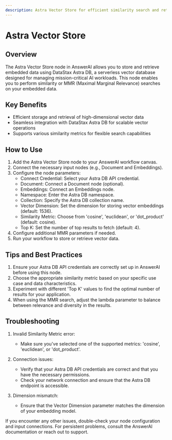 ```yaml
---
description: Astra Vector Store for efficient similarity search and retrieval
---
```


# Astra Vector Store

## Overview

The Astra Vector Store node in AnswerAI allows you to store and retrieve embedded data using DataStax Astra DB, a serverless vector database designed for managing mission-critical AI workloads. This node enables you to perform similarity or MMR (Maximal Marginal Relevance) searches on your embedded data.

## Key Benefits

- Efficient storage and retrieval of high-dimensional vector data
- Seamless integration with DataStax Astra DB for scalable vector operations
- Supports various similarity metrics for flexible search capabilities

## How to Use

1. Add the Astra Vector Store node to your AnswerAI workflow canvas.
2. Connect the necessary input nodes (e.g., Document and Embeddings).
3. Configure the node parameters:
   - Connect Credential: Select your Astra DB API credential.
   - Document: Connect a Document node (optional).
   - Embeddings: Connect an Embeddings node.
   - Namespace: Enter the Astra DB namespace.
   - Collection: Specify the Astra DB collection name.
   - Vector Dimension: Set the dimension for storing vector embeddings (default: 1536).
   - Similarity Metric: Choose from 'cosine', 'euclidean', or 'dot_product' (default: cosine).
   - Top K: Set the number of top results to fetch (default: 4).
4. Configure additional MMR parameters if needed.
5. Run your workflow to store or retrieve vector data.

<!-- TODO: Add a screenshot of the Astra Vector Store node configuration panel -->

## Tips and Best Practices

1. Ensure your Astra DB API credentials are correctly set up in AnswerAI before using this node.
2. Choose the appropriate similarity metric based on your specific use case and data characteristics.
3. Experiment with different 'Top K' values to find the optimal number of results for your application.
4. When using the MMR search, adjust the lambda parameter to balance between relevance and diversity in the results.

## Troubleshooting

1. Invalid Similarity Metric error:
   - Make sure you've selected one of the supported metrics: 'cosine', 'euclidean', or 'dot_product'.

2. Connection issues:
   - Verify that your Astra DB API credentials are correct and that you have the necessary permissions.
   - Check your network connection and ensure that the Astra DB endpoint is accessible.

3. Dimension mismatch:
   - Ensure that the Vector Dimension parameter matches the dimension of your embedding model.

If you encounter any other issues, double-check your node configuration and input connections. For persistent problems, consult the AnswerAI documentation or reach out to support.
